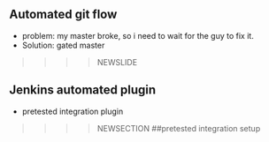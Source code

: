 ## Automated git flow
- problem: my master broke, so i need to wait for the guy to fix it.
- Solution: gated master

>>>>NEWSLIDE
## Jenkins automated plugin
 - pretested integration plugin

>>>>NEWSECTION
##pretested integration setup


